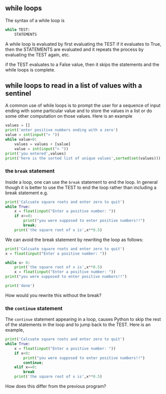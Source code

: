 ## while loops

The syntax of a while loop is
``` python
while TEST:
    STATEMENTS
```

A while loop is evaluated by first evaluating the TEST
if it evaluates to True, then the STATEMENTS are evaluated
and it repeats the process by evaluating the TEST again, etc.

if the TEST evaluates to a False value, then it skips the
statements and the while loops is complete.

## while loops to read in a list of values with a sentinel
A common use of while loops is to prompt the user for a sequence
of input ending with some particular value and to store the values
in a list or do some other computation on those values. Here is
an example

``` python
values = []
print('enter positive numbers ending with a zero')
value = int(input("> "))
while value>0:
    values = values + [value]
    value = int(input("> "))
print('you entered',values)
print('here is the sorted list of unique values',sorted(set(values)))
```

### the ```break``` statement
Inside a loop, one can use the ```break``` statement to end the loop.
In general though it is better to use the TEST to end the loop rather
than including a break statement
e.g.
``` python
print('Calcuate square roots and enter zero to quit')
while True:
    x = float(input("Enter a positive number: "))
    if x<=0:
        print("you were supposed to enter positive numbers!!")
        break;
    print('the square root of x is',x**0.5)
```
We can avoid the break statement by rewriting the loop as follows:
``` python
print('Calcuate square roots and enter zero to quit')
x = float(input("Enter a positive number: "))

while x> 0:
    print('the square root of x is',x**0.5)
    x = float(input("Enter a positive number: "))
print("you were supposed to enter positive numbers!!")

print('done')
```

How would you rewrite this without the break?

### the ```continue``` statement
The ```continue``` statement appearing in a loop, causes Python to skip the
rest of the statements in the loop and to jump back to the TEST.
Here is an example,
``` python
print('Calcuate square roots and enter zero to quit')
while True:
    x = float(input("Enter a positive number: "))
    if x<0:
        print("you were supposed to enter positive numbers!!")
        continue;
    elif x==0:
        break
    print('the square root of x is',x**0.5)
```

How does this differ from the previous program?
